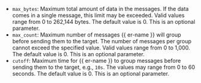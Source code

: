 * `max_bytes`: Maximum total amount of data in the messages. If the data comes in a single message, this limit may be exceeded. Valid values range from 0 to 262,144 bytes. The default value is 0. This is an optional parameter.
* `max_count`: Maximum number of messages {{ er-name }} will group before sending them to the target. The number of messages per group cannot exceed the specified value. Valid values range from 0 to 1,000. The default value is 0. This is an optional parameter.
* `cutoff`: Maximum time for {{ er-name }} to group messages before sending them to the target, e.g., `10s`. The values may range from 0 to 60 seconds. The default value is 0. This is an optional parameter.
